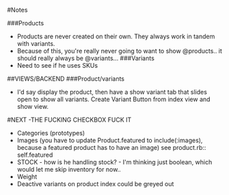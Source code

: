 #Notes

###Products 
- Products are never created on their own.  They always work in tandem with variants.
- Because of this, you're really never going to want to show @products.. it should really always be @variants...
###Variants
- Need to see if he uses SKUs


##VIEWS/BACKEND
###Product/variants
- I'd say display the product, then have a show variant tab that slides open to show all variants. Create Variant Button from index view and show view.

#NEXT
-THE FUCKING CHECKBOX FUCK IT 
- Categories (prototypes)
- Images (you have to update Product.featured to include(:images), because a featured product has to have an image) see product.rb:: self.featured
- STOCK - how is he handling stock? - I'm thinking just boolean, which would let me skip inventory for now..
- Weight
- Deactive variants on product index could be greyed out
